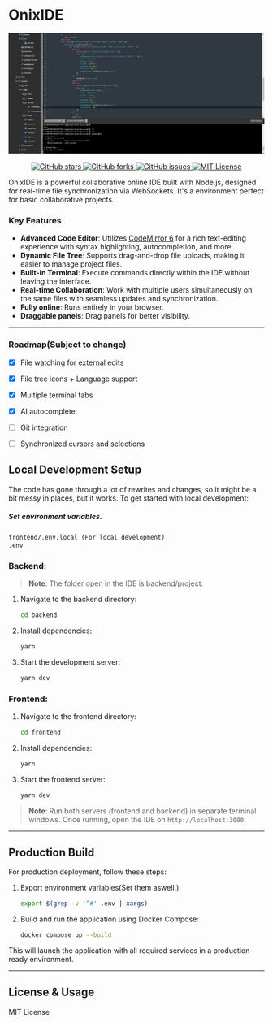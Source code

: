 # OnixIDE

![Editor Image](docs/head.png "Editor image")

<div align="center">
  <a href="https://github.com/ExoOnix/OnixIDE">
    <img src="https://img.shields.io/github/stars/ExoOnix/OnixIDE?style=for-the-badge" alt="GitHub stars" />
  </a>
  <a href="https://github.com/ExoOnix/OnixIDE/fork">
    <img src="https://img.shields.io/github/forks/ExoOnix/OnixIDE?style=for-the-badge" alt="GitHub forks" />
  </a>
  <a href="https://github.com/ExoOnix/OnixIDE/issues">
    <img src="https://img.shields.io/github/issues/ExoOnix/OnixIDE?style=for-the-badge" alt="GitHub issues" />
  </a>
<a href="https://opensource.org/license/mit">
  <img src="https://img.shields.io/badge/license-MIT-lightgrey.svg?style=for-the-badge" alt="MIT License" />
</a>
</div>

OnixIDE is a powerful collaborative online IDE built with Node.js, designed for real-time file synchronization via WebSockets. It's a environment perfect for basic collaborative projects.

### Key Features

- **Advanced Code Editor**: Utilizes [CodeMirror 6](https://codemirror.net/6/) for a rich text-editing experience with syntax highlighting, autocompletion, and more.
- **Dynamic File Tree**: Supports drag-and-drop file uploads, making it easier to manage project files.
- **Built-in Terminal**: Execute commands directly within the IDE without leaving the interface.
- **Real-time Collaboration**: Work with multiple users simultaneously on the same files with seamless updates and synchronization.
- **Fully online**: Runs entirely in your browser.
- **Draggable panels**: Drag panels for better visibility.
---

### Roadmap(Subject to change)

- [x] File watching for external edits
- [x] File tree icons + Language support
- [x] Multiple terminal tabs
- [x] AI autocomplete 
- [ ] Git integration
- [ ] Synchronized cursors and selections


## Local Development Setup
The code has gone through a lot of rewrites and changes, so it might be a bit messy in places, but it works.
To get started with local development:

##### Set environment variables.
   ```
   frontend/.env.local (For local development)
   .env
   ```


### Backend:

> **Note**: The folder open in the IDE is backend/project.


1. Navigate to the backend directory:

   ```bash
   cd backend
   ```

2. Install dependencies:

   ```bash
   yarn
   ```

3. Start the development server:

   ```bash
   yarn dev
   ```

### Frontend:

1. Navigate to the frontend directory:

   ```bash
   cd frontend
   ```

2. Install dependencies:

   ```bash
   yarn
   ```

3. Start the frontend server:

   ```bash
   yarn dev
   ```

> **Note**: Run both servers (frontend and backend) in separate terminal windows. Once running, open the IDE on `http://localhost:3000`.

---

## Production Build

For production deployment, follow these steps:

1. Export environment variables(Set them aswell.):

   ```bash
   export $(grep -v '^#' .env | xargs)
   ```

2. Build and run the application using Docker Compose:

   ```bash
   docker compose up --build
   ```

This will launch the application with all required services in a production-ready environment.

---

## License & Usage

MIT License
